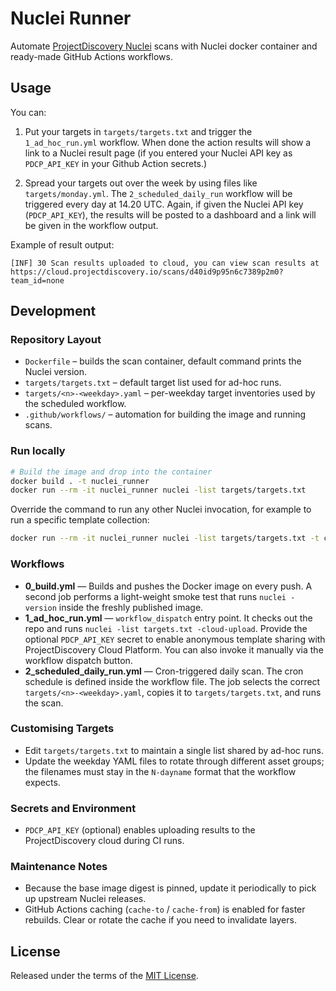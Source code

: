 # Nuclei Runner

Automate [ProjectDiscovery Nuclei](https://github.com/projectdiscovery/nuclei) scans with Nuclei docker container and ready-made GitHub Actions workflows.

## Usage

You can:

1. Put your targets in `targets/targets.txt` and trigger the `1_ad_hoc_run.yml` workflow. When done the action results will show a link to a Nuclei result page (if you entered your Nuclei API key as `PDCP_API_KEY` in your Github Action secrets.)

2. Spread your targets out over the week by using files like `targets/monday.yml`. The `2_scheduled_daily_run` workflow will be triggered every day at 14.20 UTC. Again, if given the Nuclei API key (`PDCP_API_KEY`), the results will be posted to a dashboard and a link will be given in the workflow output.

Example of result output:

```
[INF] 30 Scan results uploaded to cloud, you can view scan results at https://cloud.projectdiscovery.io/scans/d40id9p95n6c7389p2m0?team_id=none
```


## Development

### Repository Layout

- `Dockerfile` – builds the scan container, default command prints the Nuclei version.
- `targets/targets.txt` – default target list used for ad-hoc runs.
- `targets/<n>-<weekday>.yaml` – per-weekday target inventories used by the scheduled workflow.
- `.github/workflows/` – automation for building the image and running scans.

### Run locally

```bash
# Build the image and drop into the container
docker build . -t nuclei_runner
docker run --rm -it nuclei_runner nuclei -list targets/targets.txt
```

Override the command to run any other Nuclei invocation, for example to run a specific template collection:

```bash
docker run --rm -it nuclei_runner nuclei -list targets/targets.txt -t cves/2024/
```

### Workflows

- **0_build.yml** &mdash; Builds and pushes the Docker image on every push. A second job performs a light-weight smoke test that runs `nuclei -version` inside the freshly published image.
- **1_ad_hoc_run.yml** &mdash; `workflow_dispatch` entry point. It checks out the repo and runs `nuclei -list targets.txt -cloud-upload`. Provide the optional `PDCP_API_KEY` secret to enable anonymous template sharing with ProjectDiscovery Cloud Platform. You can also invoke it manually via the workflow dispatch button.
- **2_scheduled_daily_run.yml** &mdash; Cron-triggered daily scan. The cron schedule is defined inside the workflow file. The job selects the correct `targets/<n>-<weekday>.yaml`, copies it to `targets/targets.txt`, and runs the scan.

### Customising Targets

- Edit `targets/targets.txt` to maintain a single list shared by ad-hoc runs.
- Update the weekday YAML files to rotate through different asset groups; the filenames must stay in the `N-dayname` format that the workflow expects.

### Secrets and Environment

- `PDCP_API_KEY` (optional) enables uploading results to the ProjectDiscovery cloud during CI runs.

### Maintenance Notes

- Because the base image digest is pinned, update it periodically to pick up upstream Nuclei releases.
- GitHub Actions caching (`cache-to` / `cache-from`) is enabled for faster rebuilds. Clear or rotate the cache if you need to invalidate layers.

## License

Released under the terms of the [MIT License](LICENSE).
